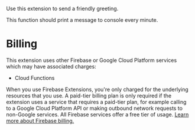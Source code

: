 <!-- 
This file provides your users an overview of your extension. All content is optional, but this is the recommended format. Your users will see the contents of this file when they run the `firebase ext:info` command.

Include any important functional details as well as a brief description for any additional setup required by the user (both pre- and post-installation).

Learn more about the PREINSTALL.md file in the docs.
-->

Use this extension to send a friendly greeting.

This function should print a message to console every minute.


<!-- We recommend keeping the following section to explain how billing for Firebase Extensions works -->
# Billing
This extension uses other Firebase or Google Cloud Platform services which may have associated charges:

<!-- List all products the extension interacts with -->
- Cloud Functions

When you use Firebase Extensions, you're only charged for the underlying resources that you use. A paid-tier billing plan is only required if the extension uses a service that requires a paid-tier plan, for example calling to a Google Cloud Platform API or making outbound network requests to non-Google services. All Firebase services offer a free tier of usage. [Learn more about Firebase billing.](https://firebase.google.com/pricing)